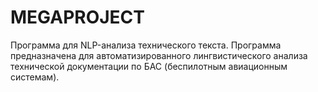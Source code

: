# MEGAPROJECT
Программа для NLP-анализа технического текста.
Программа предназначена для автоматизированного лингвистического анализа технической документации по БАС (беспилотным авиационным системам).

